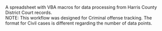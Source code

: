 A spreadsheet with VBA macros for data processing from Harris County District Court records.  
NOTE: This workflow was designed for Criminal offense tracking. The format for Civil cases is different regarding the number of data points.

